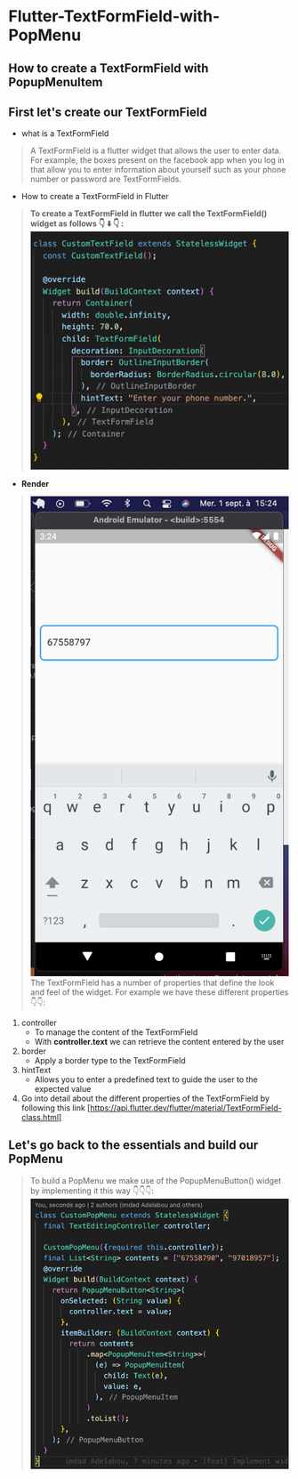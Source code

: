 # Flutter-TextFormField-with-PopMenu
## How to create a TextFormField with PopupMenuItem
## First let's create our TextFormField
- what is a TextFormField
> A TextFormField is a flutter widget that allows the user to enter data. For example, the boxes present on the facebook app when you log in that allow you to enter information about yourself such as your phone number or password are TextFormFields.
- How to create a TextFormField in Flutter
> **To create a TextFormField in flutter we call the TextFormField() widget as follows 👇 ⬇️ 👇 :**
> <img src="flutter_textformfield_with_pop_up/screenshots/customTextFormField.png" />
- **Render**
> <img src="flutter_textformfield_with_pop_up/screenshots/render1.png" />\
> The TextFormField has a number of properties that define the look and feel of the widget.
> For example we have these different properties 👇👇:
1. controller
    - To manage the content of the TextFormField
    - With **controller.text** we can retrieve the content entered by the user
2. border
    - Apply a border type to the TextFormField
3. hintText
    - Allows you to enter a predefined text to guide the user to the expected value
4. Go into detail about the different properties of the TextFormField by following this link [https://api.flutter.dev/flutter/material/TextFormField-class.html]

## Let's go back to the essentials and build our PopMenu
>To build a PopMenu we make use of the PopupMenuButton() widget by implementing it this way 👇👇👇:
> <img src="flutter_textformfield_with_pop_up/screenshots/myPopMenu.png">
